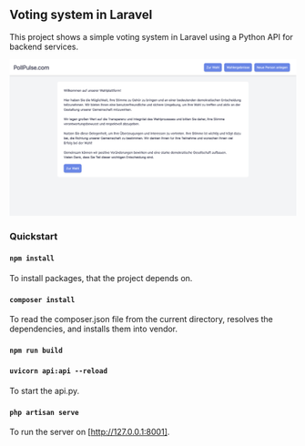 

## Voting system in Laravel

This project shows a simple voting system in Laravel using a Python API for backend services.

![Screenshot](poll-pulse-main.png)

### Quickstart

#### `npm install`
To install packages, that the project depends on.

#### `composer install`
To read the composer.json file from the current directory, resolves the dependencies, and installs them into vendor.

#### `npm run build`

#### `uvicorn api:api --reload`
To start the api.py.

#### `php artisan serve`
To run the server on [http://127.0.0.1:8001].

